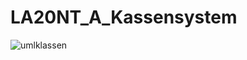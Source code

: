 # LA20NT_A_Kassensystem

![umlklassen](https://user-images.githubusercontent.com/78038701/230720750-ca9aa8b7-b59f-4db9-8f3d-30cc3d67d838.png)
